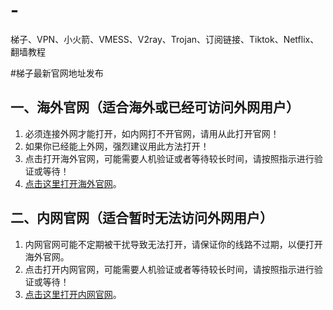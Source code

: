 # -
梯子、VPN、小火箭、VMESS、V2ray、Trojan、订阅链接、Tiktok、Netflix、翻墙教程


#梯子最新官网地址发布

## 一、海外官网（适合海外或已经可访问外网用户）
   1. 必须连接外网才能打开，如内网打不开官网，请用从此打开官网！
   2. 如果你已经能上外网，强烈建议用此方法打开！
   3. 点击打开海外官网，可能需要人机验证或者等待较长时间，请按照指示进行验证或等待！
   4. [点击这里打开海外官网](http://blog.tizihu.net)。
   
   
## 二、内网官网（适合暂时无法访问外网用户）
   1. 内网官网可能不定期被干扰导致无法打开，请保证你的线路不过期，以便打开海外官网。
   2. 点击打开内网官网，可能需要人机验证或者等待较长时间，请按照指示进行验证或等待！
   3. [点击这里打开内网官网](http://blog.tizihu.net)。 
   
   
